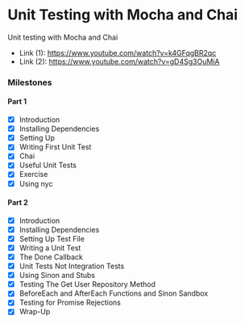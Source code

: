 # Unit Testing with Mocha and Chai

Unit testing with Mocha and Chai

*   Link (1): https://www.youtube.com/watch?v=k4GFqgBR2qc
*   Link (2): https://www.youtube.com/watch?v=gD4Sg3OuMiA

### Milestones

#### Part 1

- [x] Introduction
- [x] Installing Dependencies
- [x] Setting Up
- [x] Writing First Unit Test
- [x] Chai
- [x] Useful Unit Tests
- [x] Exercise
- [x] Using nyc

#### Part 2

- [x] Introduction
- [x] Installing Dependencies
- [x] Setting Up Test File
- [x] Writing a Unit Test
- [x] The Done Callback
- [x] Unit Tests Not Integration Tests
- [x] Using Sinon and Stubs
- [x] Testing The Get User Repository Method
- [x] BeforeEach and AfterEach Functions and Sinon Sandbox
- [x] Testing for Promise Rejections
- [x] Wrap-Up
